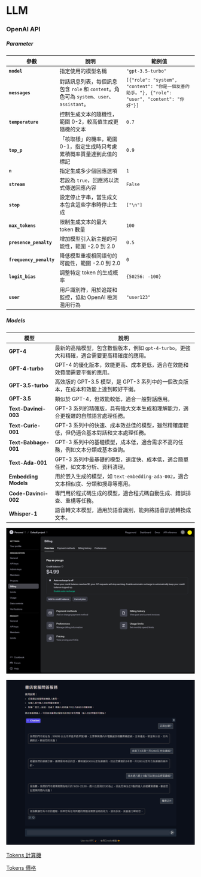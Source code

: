 # LLM

### OpenAI API

##### Parameter

| 參數                    | 說明                                                                                     | 範例值                                                                                         |
| ----------------------- | ---------------------------------------------------------------------------------------- | ---------------------------------------------------------------------------------------------- |
| **`model`**             | 指定使用的模型名稱                                                                       | `"gpt-3.5-turbo"`                                                                              |
| **`messages`**          | 對話訊息列表，每個訊息包含 `role` 和 `content`。角色可為 `system`、`user`、`assistant`。 | `[{"role": "system", "content": "你是一個友善的助手。"}, {"role": "user", "content": "你好"}]` |
| **`temperature`**       | 控制生成文本的隨機性，範圍 0-2，較高值生成更隨機的文本                                   | `0.7`                                                                                          |
| **`top_p`**             | 「核取樣」的機率，範圍 0-1，指定生成時只考慮累積概率質量達到此值的標記                   | `0.9`                                                                                          |
| **`n`**                 | 指定生成多少個回應選項                                                                   | `1`                                                                                            |
| **`stream`**            | 若設為 `true`，回應將以流式傳送回應內容                                                  | `False`                                                                                        |
| **`stop`**              | 設定停止字串，當生成文本包含這些字串時停止生成                                           | `["\n"]`                                                                                       |
| **`max_tokens`**        | 限制生成文本的最大 token 數量                                                            | `100`                                                                                          |
| **`presence_penalty`**  | 增加模型引入新主題的可能性，範圍 -2.0 到 2.0                                             | `0.5`                                                                                          |
| **`frequency_penalty`** | 降低模型重複相同語句的可能性，範圍 -2.0 到 2.0                                           | `0`                                                                                            |
| **`logit_bias`**        | 調整特定 token 的生成概率                                                                | `{50256: -100}`                                                                                |
| **`user`**              | 用戶識別符，用於追蹤和監控，協助 OpenAI 檢測濫用行為                                     | `"user123"`                                                                                    |

##### Models

| 模型                 | 說明                                                                                       |
| -------------------- | ------------------------------------------------------------------------------------------ |
| **GPT-4**            | 最新的高階模型，包含數個版本，例如 `gpt-4-turbo`。更強大和精確，適合需要更高精確度的應用。 |
| **GPT-4-turbo**      | GPT-4 的優化版本，效能更高、成本更低，適合在效能和效費間需要平衡的應用。                   |
| **GPT-3.5-turbo**    | 高效版的 GPT-3.5 模型，是 GPT-3 系列中的一個改良版本，在成本和效能上達到較好平衡。         |
| **GPT-3.5**          | 類似於 GPT-4，但效能較低，適合一般對話應用。                                               |
| **Text-Davinci-003** | GPT-3 系列的精確版，具有強大文本生成和理解能力，適合更複雜的自然語言處理任務。             |
| **Text-Curie-001**   | GPT-3 系列中的快速、成本效益佳的模型，雖然精確度較低，但仍適合基本對話和文本處理任務。     |
| **Text-Babbage-001** | GPT-3 系列中的基礎模型，成本低，適合需求不高的任務，例如文本分類或基本查詢。               |
| **Text-Ada-001**     | GPT-3 系列中最基礎的模型，速度快、成本低，適合簡單任務，如文本分析、資料清理。             |
| **Embedding Models** | 用於嵌入生成的模型，如 `text-embedding-ada-002`，適合文本相似度、分類和搜尋等應用。        |
| **Code-Davinci-002** | 專門用於程式碼生成的模型，適合程式碼自動生成、錯誤排查、重構等任務。                       |
| **Whisper-1**        | 語音轉文本模型，適用於語音識別，能夠將語音訊號轉換成文本。                                 |

![openai_api](./img/openai_api.png)

![chatbot_test](./img/chatbot_test.png)

[Tokens 計算機](https://platform.openai.com/tokenizer)

[Tokens 價格](https://openai.com/api/pricing/)
